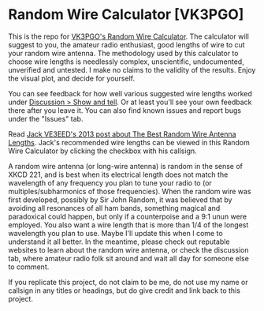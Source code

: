 # Random Wire Calculator [VK3PGO]

This is the repo for [VK3PGO's Random Wire Calculator](https://pengowray.github.io/random-wire-calc/). The calculator will suggest to you, the amateur radio enthusiast, good lengths of wire to cut your random wire antenna. The methodology used by this calculator to choose wire lengths is needlessly complex, unscientific, undocumented, unverified and untested. I make no claims to the validity of the results. Enjoy the visual plot, and decide for yourself. 

You can see feedback for how well various suggested wire lengths worked under [Discussion > Show and tell](https://github.com/pengowray/random-wire-calc/discussions/categories/show-and-tell). Or at least you'll see your own feedback there after you leave it. You can also find known issues and report bugs under the "Issues" tab.

Read [Jack VE3EED's 2013 post about The Best Random Wire Antenna Lengths](https://www.hamuniverse.com/randomwireantennalengths.html). Jack's recommended wire lengths can be viewed in this Random Wire Calculator by clicking the checkbox with his callsign.

A random wire antenna (or long-wire antenna) is random in the sense of XKCD 221, and is best when its electrical length does not match the wavelength of any frequency you plan to tune your radio to (or multiples/subharmonics of those frequencies). When the random wire was first developed, possibly by Sir John Random, it was believed that by avoiding all resonances of all ham bands, something magical and paradoxical could happen, but only if a counterpoise and a 9:1 unun were employed. You also want a wire length that is more than 1/4 of the longest wavelength you plan to use. Maybe I'll update this when I come to understand it all better. In the meantime, please check out reputable websites to learn about the random wire antenna, or check the discussion tab, where amateur radio folk sit around and wait all day for someone else to comment.

If you replicate this project, do not claim to be me, do not use my name or callsign in any titles or headings, but do give credit and link back to this project.
